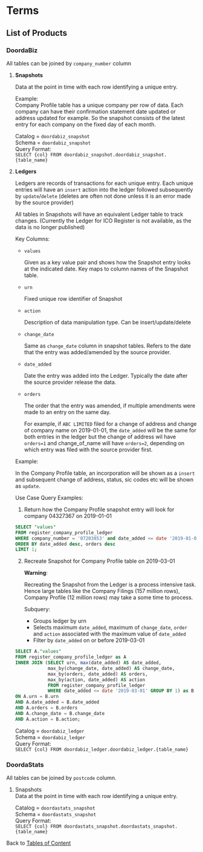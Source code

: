 # Terms

## List of Products

### DoordaBiz
All tables can be joined by `company_number` column

1) **Snapshots**

    Data at the point in time with each row identifying a unique entry.

    
    Example:  
    Company Profile table has a unique company per row of data.
    Each company can have their confirmation statement date updated or address updated for example.
    So the snapshot consists of the latest entry for each company on the fixed day of each month.
    
    Catalog = `doordabiz_snapshot`  
    Schema = `doordabiz_snapshot`  
    Query Format:  
    `SELECT {col} FROM doordabiz_snapshot.doordabiz_snapshot.{table_name}`

2) **Ledgers**

    Ledgers are records of transactions for each unique entry.
    Each unique entries will have an `insert` action into the ledger followed subsequently by `update`/`delete`
    (deletes are often not done unless it is an error made by the source provider)

    All tables in Snapshots will have an equivalent Ledger table to track changes.
    (Currently the Ledger for ICO Register is not available, as the data is no longer published)

    Key Columns:

    - `values`

        Given as a key value pair and shows how the Snapshot entry looks at the indicated date.
        Key maps to column names of the Snapshot table.

    - `urn`

        Fixed unique row identifier of Snapshot

    - `action`

        Description of data manipulation type. Can be insert/update/delete

    - `change_date`

        Same as `change_date` column in snapshot tables.
        Refers to the date that the entry was added/amended by the source provider.

    - `date_added`

        Date the entry was added into the Ledger.
        Typically the date after the source provider release the data.

    - `orders`

        The order that the entry was amended, if multiple amendments were made to an entry on the same day.

        For example, if `ABC LIMITED` filed for a change of address and change of company name on 2019-01-01,
        the `date_added` will be the same for both entries in the ledger but the change of address wil have `orders=1`
        and change_of_name will have `orders=2`, depending on which entry was filed with the source provider first.


    Example:

    In the Company Profile table, an incorporation will be shown as a `insert` and
    subsequent change of address, status, sic codes etc will be shown as `update`.

    Use Case Query Examples:

    1) Return how the Company Profile snapshot entry will look for company 04327367 on 2019-01-01

    ```sql
    SELECT "values"
    FROM register_company_profile_ledger
    WHERE company_number = '07203853' and date_added <= date '2019-01-01'
    ORDER BY date_added desc, orders desc
    LIMIT 1;
    ```

    2) Recreate Snapshot for Company Profile table on 2019-03-01

        **Warning**:

        Recreating the Snapshot from the Ledger is a process intensive task.
        Hence large tables like the Company Filings (157 million rows), Company Profile (12 million rows)
        may take a some time to process.

        Subquery:
         - Groups ledger by urn
         - Selects maximum `date_added`, maximum of `change_date`, `order` and `action` associated
         with the maximum value of `date_added`
         - Filter by `date_added` on or before 2019-03-01


    ```sql
    SELECT A."values"
    FROM register_company_profile_ledger as A
    INNER JOIN (SELECT urn, max(date_added) AS date_added,
                max_by(change_date, date_added) AS change_date,
                max_by(orders, date_added) AS orders,
                max_by(action, date_added) AS action
                FROM register_company_profile_ledger
                WHERE date_added <= date '2019-03-01' GROUP BY 1) as B
    ON A.urn = B.urn
    AND A.date_added = B.date_added
    AND A.orders = B.orders
    AND A.change_date = B.change_date
    AND A.action = B.action;
    ```

    Catalog = `doordabiz_ledger`  
    Schema = `doordabiz_ledger`  
    Query Format:  
    `SELECT {col} FROM doordabiz_ledger.doordabiz_ledger.{table_name}`




### DoordaStats
All tables can be joined by `postcode` column.

1) Snapshots  
    Data at the point in time with each row identifying a unique entry.
    
    Catalog = `doordastats_snapshot`  
    Schema = `doordastats_snapshot`  
    Query Format:  
    `SELECT {col} FROM doordastats_snapshot.doordastats_snapshot.{table_name}`





Back to [Tables of Content](../README.md#getting-started-guide-to-host)
